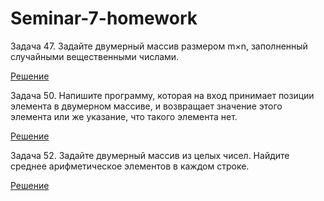# Seminar-7-homework
Задача 47. Задайте двумерный массив размером m×n, заполненный случайными вещественными числами.

[Решение](https://github.com/1am6adman/Seminar-7-homework/blob/main/Example047/Program.cs)

Задача 50. Напишите программу, которая на вход принимает позиции элемента в двумерном массиве, и возвращает значение этого элемента или же указание, что такого элемента нет.

[Решение](https://github.com/1am6adman/Seminar-7-homework/blob/main/Example050/Program.cs)

Задача 52. Задайте двумерный массив из целых чисел. Найдите среднее арифметическое элементов в каждом строке.

[Решение](https://github.com/1am6adman/Seminar-7-homework/blob/main/Example052/Program.cs)
